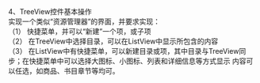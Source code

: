 4、TreeView控件基本操作  
实现一个类似“资源管理器”的界面，并要求实现：  
（1）	快捷菜单，并可以“新建”一个项，或子项  
（2）	在TreeView中选择目录，可以在ListView中显示所包含的内容  
（3）	在ListView中有快捷菜单，可以新建目录或项，其中目录与TreeView同步；在快捷菜单中可以选择大图标、小图标、列表和详细信息等方式显示
内容可以任选，如商品、书目章节等均可。  
